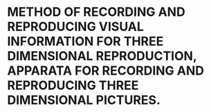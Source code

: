 # METHOD OF RECORDING AND REPRODUCING VISUAL INFORMATION FOR THREE DIMENSIONAL REPRODUCTION, APPARATA FOR RECORDING AND REPRODUCING THREE DIMENSIONAL PICTURES.